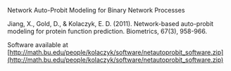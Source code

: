 Network Auto-Probit Modeling for Binary Network Processes 

Jiang, X., Gold, D., & Kolaczyk, E. D. (2011). Network-based auto-probit modeling for protein function prediction. Biometrics, 67(3), 958-966.

Software available at [http://math.bu.edu/people/kolaczyk/software/netautoprobit_software.zip](http://math.bu.edu/people/kolaczyk/software/netautoprobit_software.zip)
